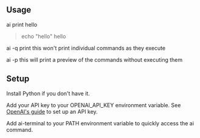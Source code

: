 
## Usage

ai print hello
> echo "hello"
> hello

ai -q print this won't print individual commands as they execute

ai -p this will print a preview of the commands without executing them

## Setup

Install Python if you don't have it.

Add your API key to your OPENAI_API_KEY environment variable. See [OpenAI's guide](https://platform.openai.com/docs/quickstart) to set up an API key.

Add ai-terminal to your PATH environment variable to quickly access the ai command.
